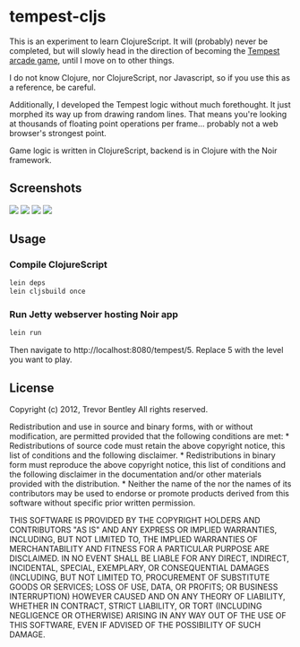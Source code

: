 # tempest-cljs

[tempest-wiki]: <http://en.wikipedia.org/wiki/Tempest_(video_game)>

This is an experiment to learn ClojureScript.  It will (probably) never be completed, but will slowly head in the direction of becoming the [Tempest arcade game][tempest-wiki], until I move on to other things.

I do not know Clojure, nor ClojureScript, nor Javascript, so if you use this as a reference, be careful.

Additionally, I developed the Tempest logic without much forethought.  It just morphed its way up from drawing random lines.  That means you're looking at thousands of floating point operations per frame... probably not a web browser's strongest point.

Game logic is written in ClojureScript, backend is in Clojure with the Noir framework.

## Screenshots

<img src="http://cloud.github.com/downloads/mrmekon/tempest-cljs/screenshot-action.png" />

<img src="http://cloud.github.com/downloads/mrmekon/tempest-cljs/screenshot-round.png" />

<img src="http://cloud.github.com/downloads/mrmekon/tempest-cljs/screenshot-flat.png" />

<img src="http://cloud.github.com/downloads/mrmekon/tempest-cljs/screenshot-oblong.png" />

## Usage

### Compile ClojureScript

```bash
lein deps
lein cljsbuild once
```

### Run Jetty webserver hosting Noir app
```bash
lein run
```

Then navigate to http://localhost:8080/tempest/5.  Replace 5 with the level you want to play.

## License

Copyright (c) 2012, Trevor Bentley
All rights reserved.

Redistribution and use in source and binary forms, with or without
modification, are permitted provided that the following conditions are met:
    * Redistributions of source code must retain the above copyright
      notice, this list of conditions and the following disclaimer.
    * Redistributions in binary form must reproduce the above copyright
      notice, this list of conditions and the following disclaimer in the
      documentation and/or other materials provided with the distribution.
    * Neither the name of the <organization> nor the
      names of its contributors may be used to endorse or promote products
      derived from this software without specific prior written permission.

THIS SOFTWARE IS PROVIDED BY THE COPYRIGHT HOLDERS AND CONTRIBUTORS "AS IS" AND
ANY EXPRESS OR IMPLIED WARRANTIES, INCLUDING, BUT NOT LIMITED TO, THE IMPLIED
WARRANTIES OF MERCHANTABILITY AND FITNESS FOR A PARTICULAR PURPOSE ARE
DISCLAIMED. IN NO EVENT SHALL <COPYRIGHT HOLDER> BE LIABLE FOR ANY
DIRECT, INDIRECT, INCIDENTAL, SPECIAL, EXEMPLARY, OR CONSEQUENTIAL DAMAGES
(INCLUDING, BUT NOT LIMITED TO, PROCUREMENT OF SUBSTITUTE GOODS OR SERVICES;
LOSS OF USE, DATA, OR PROFITS; OR BUSINESS INTERRUPTION) HOWEVER CAUSED AND
ON ANY THEORY OF LIABILITY, WHETHER IN CONTRACT, STRICT LIABILITY, OR TORT
(INCLUDING NEGLIGENCE OR OTHERWISE) ARISING IN ANY WAY OUT OF THE USE OF THIS
SOFTWARE, EVEN IF ADVISED OF THE POSSIBILITY OF SUCH DAMAGE.
